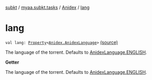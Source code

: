 [subkt](../../index.md) / [myaa.subkt.tasks](../index.md) / [Anidex](index.md) / [lang](./lang.md)

# lang

`val lang: `[`Property`](https://docs.gradle.org/current/javadoc/org/gradle/api/provider/Property.html)`<`[`Anidex.AnidexLanguage`](-anidex-language/index.md)`>` [(source)](https://github.com/Myaamori/SubKt/blob/0.1.11/src/main/kotlin/myaa/subkt/tasks/tasks.kt#L1160)

The language of the torrent.
Defaults to [AnidexLanguage.ENGLISH](-anidex-language/-e-n-g-l-i-s-h.md).

**Getter**

The language of the torrent.
Defaults to [AnidexLanguage.ENGLISH](-anidex-language/-e-n-g-l-i-s-h.md).

